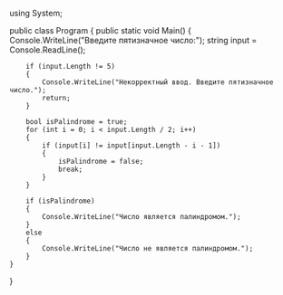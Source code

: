 using System;

public class Program
{
    public static void Main()
    {
        Console.WriteLine("Введите пятизначное число:");
        string input = Console.ReadLine();

        if (input.Length != 5)
        {
            Console.WriteLine("Некорректный ввод. Введите пятизначное число.");
            return;
        }

        bool isPalindrome = true;
        for (int i = 0; i < input.Length / 2; i++)
        {
            if (input[i] != input[input.Length - i - 1])
            {
                isPalindrome = false;
                break;
            }
        }

        if (isPalindrome)
        {
            Console.WriteLine("Число является палиндромом.");
        }
        else
        {
            Console.WriteLine("Число не является палиндромом.");
        }
    }
}
